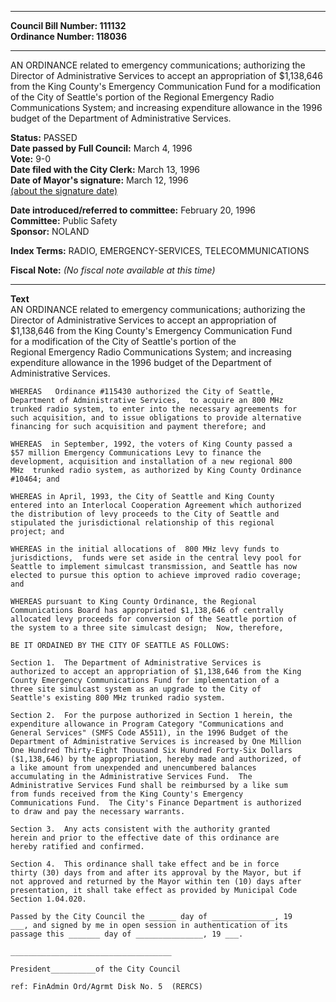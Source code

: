 * * * * *  
  
**Council Bill Number: [](#h0)[](#h2)111132**   
**Ordinance Number: 118036**  
  
* * * * *  
  
AN ORDINANCE related to emergency communications; authorizing the Director of Administrative Services to accept an appropriation of $1,138,646 from the King County's Emergency Communication Fund for a modification of the City of Seattle's portion of the Regional Emergency Radio Communications System; and increasing expenditure allowance in the 1996 budget of the Department of Administrative Services.  
  
**Status:** PASSED   
**Date passed by Full Council:** March 4, 1996   
**Vote:** 9-0   
**Date filed with the City Clerk:** March 13, 1996   
**Date of Mayor's signature:** March 12, 1996   
[(about the signature date)](/~public/approvaldate.htm)   
  
  
**Date introduced/referred to committee:** February 20, 1996   
**Committee:** Public Safety   
**Sponsor:** NOLAND   
  
**Index Terms:** RADIO, EMERGENCY-SERVICES, TELECOMMUNICATIONS  
  
**Fiscal Note:** *(No fiscal note available at this time)*  
  
* * * * *  
  
**Text**  
    AN ORDINANCE related to emergency communications; authorizing the  
    Director of Administrative Services to accept an appropriation of  
    $1,138,646 from the King County's Emergency Communication Fund  
    for a modification of the City of Seattle's portion of the  
    Regional Emergency Radio Communications System; and increasing  
    expenditure allowance in the 1996 budget of the Department of  
    Administrative Services.  
  
    WHEREAS   Ordinance #115430 authorized the City of Seattle,  
    Department of Administrative Services,  to acquire an 800 MHz  
    trunked radio system, to enter into the necessary agreements for  
    such acquisition, and to issue obligations to provide alternative  
    financing for such acquisition and payment therefore; and  
  
    WHEREAS  in September, 1992, the voters of King County passed a  
    $57 million Emergency Communications Levy to finance the  
    development, acquisition and installation of a new regional 800  
    MHz  trunked radio system, as authorized by King County Ordinance  
    #10464; and  
  
    WHEREAS in April, 1993, the City of Seattle and King County  
    entered into an Interlocal Cooperation Agreement which authorized  
    the distribution of levy proceeds to the City of Seattle and  
    stipulated the jurisdictional relationship of this regional  
    project; and  
  
    WHEREAS in the initial allocations of  800 MHz levy funds to  
    jurisdictions,  funds were set aside in the central levy pool for  
    Seattle to implement simulcast transmission, and Seattle has now  
    elected to pursue this option to achieve improved radio coverage;  
    and  
  
    WHEREAS pursuant to King County Ordinance, the Regional  
    Communications Board has appropriated $1,138,646 of centrally  
    allocated levy proceeds for conversion of the Seattle portion of  
    the system to a three site simulcast design;  Now, therefore,  
  
    BE IT ORDAINED BY THE CITY OF SEATTLE AS FOLLOWS:  
  
    Section 1.  The Department of Administrative Services is  
    authorized to accept an appropriation of $1,138,646 from the King  
    County Emergency Communications Fund for implementation of a  
    three site simulcast system as an upgrade to the City of  
    Seattle's existing 800 MHz trunked radio system.  
  
    Section 2.  For the purpose authorized in Section 1 herein, the  
    expenditure allowance in Program Category "Communications and  
    General Services" (SMFS Code A5511), in the 1996 Budget of the  
    Department of Administrative Services is increased by One Million  
    One Hundred Thirty-Eight Thousand Six Hundred Forty-Six Dollars  
    ($1,138,646) by the appropriation, hereby made and authorized, of  
    a like amount from unexpended and unencumbered balances  
    accumulating in the Administrative Services Fund.  The  
    Administrative Services Fund shall be reimbursed by a like sum  
    from funds received from the King County's Emergency  
    Communications Fund.  The City's Finance Department is authorized  
    to draw and pay the necessary warrants.  
  
    Section 3.  Any acts consistent with the authority granted  
    herein and prior to the effective date of this ordinance are  
    hereby ratified and confirmed.  
  
    Section 4.  This ordinance shall take effect and be in force  
    thirty (30) days from and after its approval by the Mayor, but if  
    not approved and returned by the Mayor within ten (10) days after  
    presentation, it shall take effect as provided by Municipal Code  
    Section 1.04.020.  
  
    Passed by the City Council the ______ day of ______________, 19  
    ___, and signed by me in open session in authentication of its  
    passage this _______ day of _______________, 19 ___.  
  
    ____________________________________  
  
    President__________of the City Council  
  
    ref: FinAdmin Ord/Agrmt Disk No. 5  (RERCS)  
